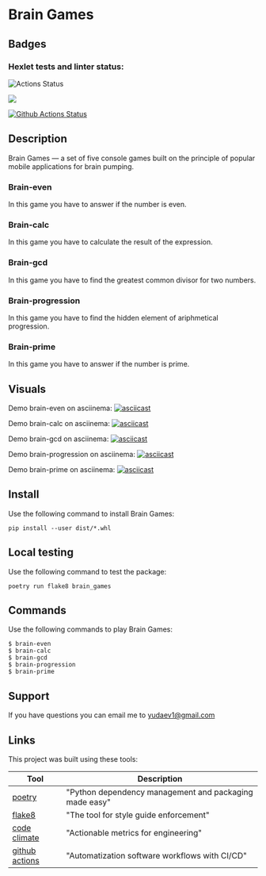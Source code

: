 # Brain Games

## Badges
### Hexlet tests and linter status:
![Actions Status](/workflows/hexlet-check/badge.svg)

<a href="https://codeclimate.com/github/codeclimate/codeclimate/maintainability"><img src="https://api.codeclimate.com/v1/badges/a99a88d28ad37a79dbf6/maintainability" /></a>

[![Github Actions Status](https://github.com/sound-round/python-project-lvl1/workflows/linter-flake8/badge.svg)](https://github.com/sound-round/python-project-lvl1/actions)

## Description
Brain Games — a set of five console games built on the principle of popular mobile applications for brain pumping.

### Brain-even
In this game you have to answer if the number is even.
### Brain-calc
In this game you have to calculate the result of the expression.
### Brain-gcd   
In this game you have to find the greatest common divisor for two numbers.
### Brain-progression  
In this game you have to find the hidden element of ariphmetical progression.
### Brain-prime 
In this game you have to answer if the number is prime.

## Visuals
Demo brain-even on asciinema: 
[![asciicast](https://asciinema.org/a/l3xUbQ27163foD9fpM5J5Wayq.svg)](https://asciinema.org/a/l3xUbQ27163foD9fpM5J5Wayq)

Demo brain-calc on asciinema:
[![asciicast](https://asciinema.org/a/jSruu0Brays5gPF7bLhr65Sia.svg)](https://asciinema.org/a/jSruu0Brays5gPF7bLhr65Sia)

Demo brain-gcd on asciinema: 
[![asciicast](https://asciinema.org/a/B9Wzg6N3scQrpbmJb5D1cM2Qd.svg)](https://asciinema.org/a/B9Wzg6N3scQrpbmJb5D1cM2Qd)

Demo brain-progression on asciinema:
[![asciicast](https://asciinema.org/a/3aaTBBfNZZ27ywCP6P3PChxzO.svg)](https://asciinema.org/a/3aaTBBfNZZ27ywCP6P3PChxzO)

Demo brain-prime on asciinema: 
[![asciicast](https://asciinema.org/a/6wH9phK3dADwnM6bO73CEbEMz.svg)](https://asciinema.org/a/6wH9phK3dADwnM6bO73CEbEMz)

## Install
Use the following command to install Brain Games:
```
pip install --user dist/*.whl
```

## Local testing
Use the following command to test the package:
```
poetry run flake8 brain_games
```

## Commands
Use the following commands to play Brain Games:
```
$ brain-even  
$ brain-calc  
$ brain-gcd   
$ brain-progression  
$ brain-prime 
```

## Support
If you have questions you can email me to yudaev1@gmail.com

## Links
This project was built using these tools:

| Tool                                                                        | Description                                             |
|-----------------------------------------------------------------------------|---------------------------------------------------------|
| [poetry](https://poetry.eustace.io/)                                        | "Python dependency management and packaging made easy"  |
| [flake8](https://flake8.pycqa.org/en/latest/)                               | "The tool for style guide enforcement"                  |
| [code climate](https://codeclimate.com/)                                    | "Actionable metrics for engineering"                    |
| [github actions](https://github.com/features/actions)                       | "Automatization software workflows with  CI/CD"          |
